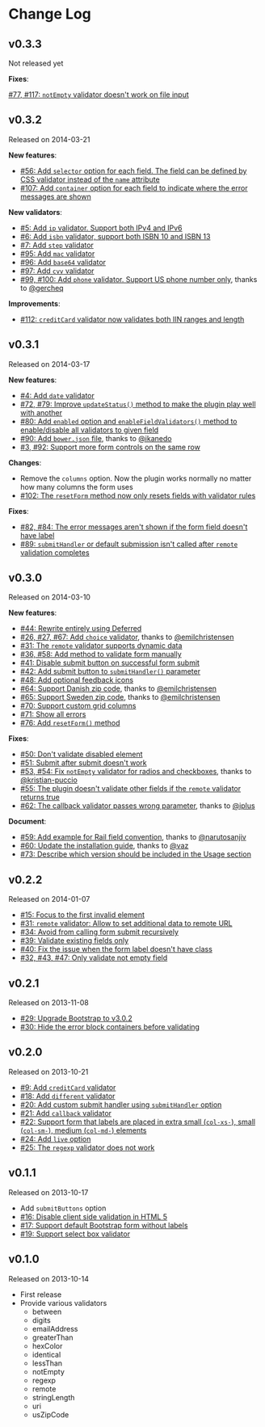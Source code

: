 # Change Log

## v0.3.3

Not released yet

__Fixes__:

[#77, #117: ```notEmpty``` validator doesn't work on file input](https://github.com/nghuuphuoc/bootstrapvalidator/issues/117)

## v0.3.2

Released on 2014-03-21

__New features__:

* [#56: Add ```selector``` option for each field. The field can be defined by CSS validator instead of the ```name``` attribute](https://github.com/nghuuphuoc/bootstrapvalidator/issues/56)
* [#107: Add ```container``` option for each field to indicate where the error messages are shown](https://github.com/nghuuphuoc/bootstrapvalidator/issues/107)

__New validators__:

* [#5: Add ```ip``` validator. Support both IPv4 and IPv6](https://github.com/nghuuphuoc/bootstrapvalidator/issues/5)
* [#6: Add ```isbn``` validator, support both ISBN 10 and ISBN 13](https://github.com/nghuuphuoc/bootstrapvalidator/issues/6)
* [#7: Add ```step``` validator](https://github.com/nghuuphuoc/bootstrapvalidator/issues/7)
* [#95: Add ```mac``` validator](https://github.com/nghuuphuoc/bootstrapvalidator/issues/95)
* [#96: Add ```base64``` validator](https://github.com/nghuuphuoc/bootstrapvalidator/issues/96)
* [#97: Add ```cvv``` validator](https://github.com/nghuuphuoc/bootstrapvalidator/issues/97)
* [#99, #100: Add ```phone``` validator. Support US phone number only](https://github.com/nghuuphuoc/bootstrapvalidator/pull/100), thanks to [@gercheq](https://github.com/gercheq)

__Improvements__:

* [#112: ```creditCard``` validator now validates both IIN ranges and length](https://github.com/nghuuphuoc/bootstrapvalidator/issues/112)

## v0.3.1

Released on 2014-03-17

__New features__:

* [#4: Add ```date``` validator](https://github.com/nghuuphuoc/bootstrapvalidator/issues/4)
* [#72, #79: Improve ```updateStatus()``` method to make the plugin play well with another](https://github.com/nghuuphuoc/bootstrapvalidator/issues/72)
* [#80: Add ```enabled``` option and  ```enableFieldValidators()``` method to enable/disable all validators to given field](https://github.com/nghuuphuoc/bootstrapvalidator/issues/80)
* [#90: Add ```bower.json``` file](https://github.com/nghuuphuoc/bootstrapvalidator/pull/90), thanks to [@ikanedo](https://github.com/ikanedo)
* [#3, #92: Support more form controls on the same row](https://github.com/nghuuphuoc/bootstrapvalidator/issues/92)

__Changes__:

* Remove the ```columns``` option. Now the plugin works normally no matter how many columns the form uses
* [#102: The ```resetForm``` method now only resets fields with validator rules](https://github.com/nghuuphuoc/bootstrapvalidator/issues/102)

__Fixes__:

* [#82, #84: The error messages aren't shown if the form field doesn't have label](https://github.com/nghuuphuoc/bootstrapvalidator/issues/82)
* [#89: ```submitHandler``` or default submission isn't called after ```remote``` validation completes](https://github.com/nghuuphuoc/bootstrapvalidator/issues/89)

## v0.3.0

Released on 2014-03-10

__New features__:

* [#44: Rewrite entirely using Deferred](https://github.com/nghuuphuoc/bootstrapvalidator/issues/44)
* [#26, #27, #67: Add ```choice``` validator](https://github.com/nghuuphuoc/bootstrapvalidator/pull/67), thanks to [@emilchristensen](https://github.com/emilchristensen)
* [#31: The ```remote``` validator supports dynamic data](https://github.com/nghuuphuoc/bootstrapvalidator/issues/31)
* [#36, #58: Add method to validate form manually](https://github.com/nghuuphuoc/bootstrapvalidator/issues/58)
* [#41: Disable submit button on successful form submit](https://github.com/nghuuphuoc/bootstrapvalidator/issues/41)
* [#42: Add submit button to ```submitHandler()``` parameter](https://github.com/nghuuphuoc/bootstrapvalidator/issues/42)
* [#48: Add optional feedback icons](https://github.com/nghuuphuoc/bootstrapvalidator/issues/48)
* [#64: Support Danish zip code](https://github.com/nghuuphuoc/bootstrapvalidator/pull/64), thanks to [@emilchristensen](https://github.com/emilchristensen)
* [#65: Support Sweden zip code](https://github.com/nghuuphuoc/bootstrapvalidator/pull/65), thanks to [@emilchristensen](https://github.com/emilchristensen)
* [#70: Support custom grid columns](https://github.com/nghuuphuoc/bootstrapvalidator/issues/70)
* [#71: Show all errors](https://github.com/nghuuphuoc/bootstrapvalidator/issues/71)
* [#76: Add ```resetForm()``` method](https://github.com/nghuuphuoc/bootstrapvalidator/issues/76)

__Fixes__:

* [#50: Don't validate disabled element](https://github.com/nghuuphuoc/bootstrapvalidator/issues/50)
* [#51: Submit after submit doesn't work](https://github.com/nghuuphuoc/bootstrapvalidator/issues/51)
* [#53, #54: Fix ```notEmpty``` validator for radios and checkboxes](https://github.com/nghuuphuoc/bootstrapvalidator/pull/54), thanks to [@kristian-puccio](https://github.com/kristian-puccio)
* [#55: The plugin doesn't validate other fields if the ```remote``` validator returns true](https://github.com/nghuuphuoc/bootstrapvalidator/issues/55)
* [#62: The callback validator passes wrong parameter](https://github.com/nghuuphuoc/bootstrapvalidator/pull/62), thanks to [@iplus](https://github.com/iplus)

__Document__:

* [#59: Add example for Rail field convention](https://github.com/nghuuphuoc/bootstrapvalidator/pull/59), thanks to [@narutosanjiv](https://github.com/narutosanjiv)
* [#60: Update the installation guide](https://github.com/nghuuphuoc/bootstrapvalidator/pull/60), thanks to [@vaz](https://github.com/vaz)
* [#73: Describe which version should be included in the Usage section](https://github.com/nghuuphuoc/bootstrapvalidator/issues/73)

## v0.2.2

Released on 2014-01-07

* [#15: Focus to the first invalid element](https://github.com/nghuuphuoc/bootstrapvalidator/issues/15)
* [#31: ```remote``` validator: Allow to set additional data to remote URL](https://github.com/nghuuphuoc/bootstrapvalidator/issues/31)
* [#34: Avoid from calling form submit recursively](https://github.com/nghuuphuoc/bootstrapvalidator/issues/34)
* [#39: Validate existing fields only](https://github.com/nghuuphuoc/bootstrapvalidator/issues/39)
* [#40: Fix the issue when the form label doesn't have class](https://github.com/nghuuphuoc/bootstrapvalidator/issues/40)
* [#32, #43, #47: Only validate not empty field](https://github.com/nghuuphuoc/bootstrapvalidator/issues/43)

## v0.2.1

Released on 2013-11-08

* [#29: Upgrade Bootstrap to v3.0.2](https://github.com/nghuuphuoc/bootstrapvalidator/issues/29)
* [#30: Hide the error block containers before validating](https://github.com/nghuuphuoc/bootstrapvalidator/issues/30)

## v0.2.0

Released on 2013-10-21

* [#9: Add ```creditCard``` validator](https://github.com/nghuuphuoc/bootstrapvalidator/issues/9)
* [#18: Add ```different``` validator](https://github.com/nghuuphuoc/bootstrapvalidator/issues/18)
* [#20: Add custom submit handler using ```submitHandler``` option](https://github.com/nghuuphuoc/bootstrapvalidator/issues/20)
* [#21: Add ```callback``` validator](https://github.com/nghuuphuoc/bootstrapvalidator/issues/21)
* [#22: Support form that labels are placed in extra small (```col-xs-```), small (```col-sm-```), medium (```col-md-```) elements](https://github.com/nghuuphuoc/bootstrapvalidator/issues/22)
* [#24: Add ```live``` option](https://github.com/nghuuphuoc/bootstrapvalidator/issues/24)
* [#25: The ```regexp``` validator does not work](https://github.com/nghuuphuoc/bootstrapvalidator/issues/25)

## v0.1.1

Released on 2013-10-17

* Add ```submitButtons``` option
* [#16: Disable client side validation in HTML 5](https://github.com/nghuuphuoc/bootstrapvalidator/issues/16)
* [#17: Support default Bootstrap form without labels](https://github.com/nghuuphuoc/bootstrapvalidator/issues/17)
* [#19: Support select box validator](https://github.com/nghuuphuoc/bootstrapvalidator/issues/19)

## v0.1.0

Released on 2013-10-14

* First release
* Provide various validators
    - between
    - digits
    - emailAddress
    - greaterThan
    - hexColor
    - identical
    - lessThan
    - notEmpty
    - regexp
    - remote
    - stringLength
    - uri
    - usZipCode